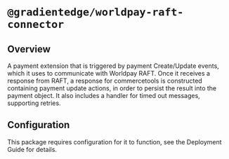 # `@gradientedge/worldpay-raft-connector`

## Overview

A payment extension that is triggered by payment Create/Update events, which it uses to communicate with Worldpay RAFT.
Once it receives a response from RAFT, a response for commercetools is constructed containing payment update actions, in order to persist the result into the payment object.
It also includes a handler for timed out messages, supporting retries.

## Configuration

This package requires configuration for it to function, see the Deployment Guide for details.

